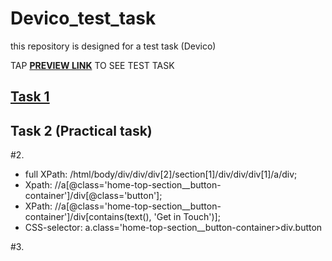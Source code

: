 # Devico_test_task
this repository is designed for a test task (Devico) 

TAP **[PREVIEW LINK](https://docs.google.com/document/d/1GdGyLuKCMr3lJUE2PahhIuADuE5uMQNw/edit?usp=sharing&ouid=116817835323586075431&rtpof=true&sd=true)** TO SEE TEST TASK

## **[Task 1](https://docs.google.com/document/d/1BFz-s2ShURCU_ydq1ZeBQmm9VKRtlCYWY6IB9Uf6abo/edit?usp=sharing)**

## Task 2 (Practical task)
#2. 
- full XPath:   /html/body/div/div/div[2]/section[1]/div/div/div[1]/a/div;
- Xpath:        //a[@class='home-top-section__button-container']/div[@class='button'];
- XPath:        //a[@class='home-top-section__button-container']/div[contains(text(), 'Get in Touch')];
- CSS-selector: a.class='home-top-section__button-container>div.button

#3.
